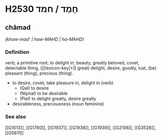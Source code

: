 # H2530 חָמַד / חמד

## châmad

_(khaw-mad' | haw-MAHD | ha-MAHD)_

### Definition

verb; a primitive root; to delight in; beauty, greatly beloved, covet, delectable thing, ([[lexicon-key|×]] great) delight, desire, goodly, lust, (be) pleasant (thing), precious (thing).

- to desire, covet, take pleasure in, delight in (verb)
    - (Qal) to desire
    - (Niphal) to be desirable
    - (Piel) to delight greatly, desire greatly
- desirableness, preciousness (noun feminine)
### See also

[[G1013]], [[G1760]], [[G1937]], [[G1938]], [[G1939]], [[G2106]], [[G3528]], [[G5611]]

